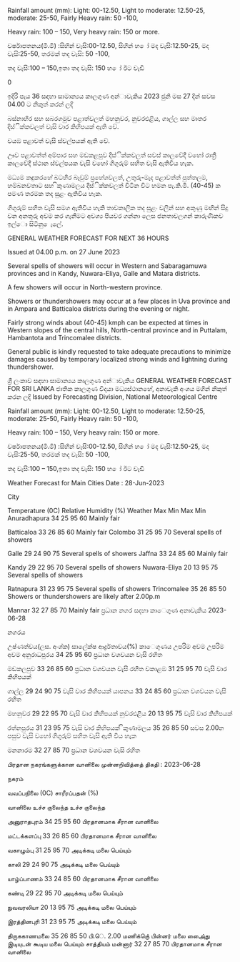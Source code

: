 Rainfall amount (mm): Light: 00-12.50, Light to moderate: 12.50-25, moderate: 25-50, Fairly Heavy rain: 50 -100,

Heavy rain: 100 – 150, Very heavy rain: 150 or more.

වර්ෂාපතනය(මි.මී) :සිහින් වැසි:00-12.50, සිහින් හ ෝ මද වැසි:12.50-25, මද වැසි:25-50, තරමක් තද වැසි: 50 -100,

තද වැසි:100 – 150,ඉතා තද වැසි: 150 හ ෝ ඊට වැඩි

0

ඉදිරි පැය 36 සඳහා සාමාන්‍යය කාලගුණ අන්‍ාවැකිය 2023 ජුනි මස 27 දින්‍ සවස 04.00 ට නිකුත් කරන්‍ ලදි

බස්නාහිර සහ සබරගමුව පළාත්වලත් මහනුවර, නුවරඑළිය, ගාල්ල සහ මාතර දිස්ික්කවලත් වැසි වාර කිහිපයක් ඇති වේ.

වයඹ පළාවත් වැසි ස්වල්පයක් ඇති වේ.

ඌව පළාවත්ත් අම්පාර සහ මඩකළපුව දිස්ික්කවලත් සවස් කාලවේදී වහෝ රාත්‍රී කාලවේදී ස්ථාන ස්වල්පයක වැසි වහෝ ගිගුරුම් සහිත වැසි ඇතිවිය හැක.

මධ්‍යම කඳුකරහේ බටහිර බෑවුම් ප්‍රහේශවලත්, උතුරු-මැද පළාවත්ත් පුත්තලම, හම්බනවතාට සහ ිකුණාමලය දිස්ික්කවලත් විටින විට හමන පැ.කි.මී. (40-45) ක පමණ තරමක තද සුළං ඇතිවිය හැක.

ගිගුරුම් සහිත වැසි සමග ඇතිවිය හැකි තාවකාලික තද සුළං වලින් සහ අකුණු මඟින් සිදු වන අනතුරු අවම කර ගැනීමට අවශ්‍ය පියවර ගන්නා ලෙස ජනතාවලගන් කාරුණිකව ඉල්ො සිටිනු ෙැලේ.

GENERAL WEATHER FORECAST FOR NEXT 36 HOURS

Issued at 04.00 p.m. on 27 June 2023

Several spells of showers will occur in Western and Sabaragamuwa provinces and in Kandy, Nuwara-Eliya, Galle and Matara districts.

A few showers will occur in North-western province.

Showers or thundershowers may occur at a few places in Uva province and in Ampara and Batticaloa districts during the evening or night.

Fairly strong winds about (40-45) kmph can be expected at times in Western slopes of the central hills, North-central province and in Puttalam, Hambantota and Trincomalee districts.

General public is kindly requested to take adequate precautions to minimize damages caused by temporary localized strong winds and lightning during thundershower.

ශ්‍රී ලංකාව සඳහා සාමාන්‍යය කාලගුණ අන්‍ාවැකිය GENERAL WEATHER FORECAST FOR SRI LANKA ජාතික කාලගුණ විදයා මධ්‍යස්ථානහේ, අනාවැකි අංශය මගින් නිකුත් කරන ලදි Issued by Forecasting Division, National Meteorological Centre

Rainfall amount (mm): Light: 00-12.50, Light to moderate: 12.50-25, moderate: 25-50, Fairly Heavy rain: 50 -100,

Heavy rain: 100 – 150, Very heavy rain: 150 or more.

වර්ෂාපතනය(මි.මී) :සිහින් වැසි:00-12.50, සිහින් හ ෝ මද වැසි:12.50-25, මද වැසි:25-50, තරමක් තද වැසි: 50 -100,

තද වැසි:100 – 150,ඉතා තද වැසි: 150 හ ෝ ඊට වැඩි

Weather Forecast for Main Cities Date : 28-Jun-2023

City

Temperature (0C) Relative Humidity (%) Weather Max Min Max Min Anuradhapura 34 25 95 60 Mainly fair

Batticaloa 33 26 85 60 Mainly fair Colombo 31 25 95 70 Several spells of showers

Galle 29 24 90 75 Several spells of showers Jaffna 33 24 85 60 Mainly fair

Kandy 29 22 95 70 Several spells of showers Nuwara-Eliya 20 13 95 75 Several spells of showers

Ratnapura 31 23 95 75 Several spells of showers Trincomalee 35 26 85 50 Showers or thundershowers are likely after 2.00p.m

Mannar 32 27 85 70 Mainly fair ප්‍රධාන නගර සදහා කාෙගුණ අනාවැකිය 2023-06-28

නගරය

උෂ්ණත්වය(ලස. අංශ්‍ක) සාලේක්ෂ ආර්ද්‍රතාවය(%) කාෙගුණය උපරිම අවම උපරිම අවම අනුරාධපුරය 34 25 95 60 ප්‍රධාන වශවයන වැසි රහිත

මඩකලපුව 33 26 85 60 ප්‍රධාන වශවයන වැසි රහිත වකාළඹ 31 25 95 70 වැසි වාර කිහිපයක්

ගාල්ල 29 24 90 75 වැසි වාර කිහිපයක් යාපනය 33 24 85 60 ප්‍රධාන වශවයන වැසි රහිත

මහනුවර 29 22 95 70 වැසි වාර කිහිපයක් නුවරඑළිය 20 13 95 75 වැසි වාර කිහිපයක්

රත්නපුරය 31 23 95 75 වැසි වාර කිහිපයක් ිකුණාමලය 35 26 85 50 සවස 2.00න පසුව වැසි වහෝ ගිගුරුම් සහිත වැසි ඇති විය හැක

මනනාරම 32 27 85 70 ප්‍රධාන වශවයන වැසි රහිත

பிரதான நகரங்களுக்கான வானிலை முன்னறிவித்தை் திகதி : 2023-06-28

நகரம்

வவப்பநிலை (0C) சாரீரப்பதன் (%)

வானிலை உச்ச குலைந்த உச்ச குலைந்த

அனுராதபுரம் 34 25 95 60 பிரதானமாக சீரான வானிலை

மட்டக்களப்பு 33 26 85 60 பிரதானமாக சீரான வானிலை

வகாழும்பு 31 25 95 70 அடிக்கடி மலை பெய்யும்

காலி 29 24 90 75 அடிக்கடி மலை பெய்யும்

யாழ்ப்பாணம் 33 24 85 60 பிரதானமாக சீரான வானிலை

கண்டி 29 22 95 70 அடிக்கடி மலை பெய்யும்

நுவவரலியா 20 13 95 75 அடிக்கடி மலை பெய்யும்

இரத்தினபுரி 31 23 95 75 அடிக்கடி மலை பெய்யும்

திருககாணமலை 35 26 85 50 பி.ெ. 2.00 மணிக்குெ் பின்னர் மலை அை்ைது இடியுடன் கூடிய மலை பெய்யும் சாத்தியம் மன்னார் 32 27 85 70 பிரதானமாக சீரான வானிலை